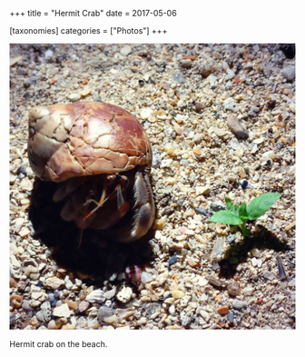 +++
title = "Hermit Crab"
date = 2017-05-06

[taxonomies]
categories = ["Photos"]
+++

![Hermit Crab](hermit-crab.jpeg)

Hermit crab on the beach.
